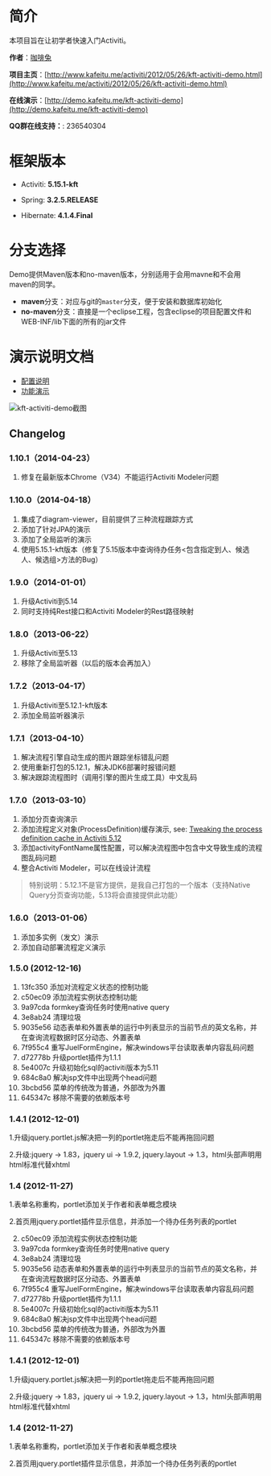 # 简介

本项目旨在让初学者快速入门Activiti。

**作者**：[咖啡兔](http://www.kafeitu.me)

**项目主页**：[http://www.kafeitu.me/activiti/2012/05/26/kft-activiti-demo.html](http://www.kafeitu.me/activiti/2012/05/26/kft-activiti-demo.html)

**在线演示**：[http://demo.kafeitu.me/kft-activiti-demo](http://demo.kafeitu.me/kft-activiti-demo)

**QQ群在线支持：**: 236540304

# 框架版本

* Activiti: **5.15.1-kft**

* Spring: **3.2.5.RELEASE**

* Hibernate: **4.1.4.Final**

# 分支选择

Demo提供Maven版本和no-maven版本，分别适用于会用mavne和不会用maven的同学。

* **maven**分支：对应与git的`master`分支，便于安装和数据库初始化
* **no-maven**分支：直接是一个eclipse工程，包含eclipse的项目配置文件和WEB-INF/lib下面的所有的jar文件

# 演示说明文档

* [配置说明](https://github.com/henryyan/kft-activiti-demo/wiki/%E9%85%8D%E7%BD%AE%E8%AF%B4%E6%98%8E)
* [功能演示](https://github.com/henryyan/kft-activiti-demo/wiki/%E5%8A%9F%E8%83%BD%E6%BC%94%E7%A4%BA)
 
![kft-activiti-demo截图](http://www.kafeitu.me/files/2012/05/kft-activiti-demo.png)

## Changelog

### 1.10.1（2014-04-23）
1. 修复在最新版本Chrome（V34）不能运行Activiti Modeler问题

### 1.10.0（2014-04-18）
1. 集成了diagram-viewer，目前提供了三种流程跟踪方式
2. 添加了针对JPA的演示
3. 添加了全局监听的演示
4. 使用5.15.1-kft版本（修复了5.15版本中查询待办任务<包含指定到人、候选人、候选组>方法的Bug）

### 1.9.0（2014-01-01）
1. 升级Activiti到5.14
2. 同时支持纯Rest接口和Activiti Modeler的Rest路径映射

### 1.8.0（2013-06-22）
1. 升级Activiti至5.13
2. 移除了全局监听器（以后的版本会再加入）

### 1.7.2（2013-04-17）
1. 升级Activiti至5.12.1-kft版本
2. 添加全局监听器演示

### 1.7.1（2013-04-10）
1. 解决流程引擎自动生成的图片跟踪坐标错乱问题
2. 使用重新打包的5.12.1，解决JDK6部署时报错问题
3. 解决跟踪流程图时（调用引擎的图片生成工具）中文乱码

### 1.7.0（2013-03-10）
1. 添加分页查询演示
2. 添加流程定义对象(ProcessDefinition)缓存演示, see: [Tweaking the process definition cache in Activiti 5.12](http://www.jorambarrez.be/blog/2012/12/20/tweaking-process-definition-cache/)
3. 添加activityFontName属性配置，可以解决流程图中包含中文导致生成的流程图乱码问题
4. 整合Activiti Modeler，可以在线设计流程

> 特别说明：5.12.1不是官方提供，是我自己打包的一个版本（支持Native Query分页查询功能，5.13将会直接提供此功能）

### 1.6.0（2013-01-06）
1. 添加多实例（发文）演示
2. 添加自动部署流程定义演示

### 1.5.0 (2012-12-16)
1. 13fc350 添加对流程定义状态的控制功能
2. c50ec09 添加流程实例状态控制功能
3. 9a97cda formkey查询任务时使用native query
4. 3e8ab24 清理垃圾
5. 9035e56 动态表单和外置表单的运行中列表显示的当前节点的英文名称，并在查询流程数据时区分动态、外置表单
6. 7f955c4 重写JuelFormEngine，解决windows平台读取表单内容乱码问题
7. d72778b 升级portlet插件为1.1.1
8. 5e4007c 升级初始化sql的activiti版本为5.11
9. 684c8a0 解决jsp文件中出现两个head问题
10. 3bcbd56 菜单的传统改为普通，外部改为外置
11. 645347c 移除不需要的依赖版本号

### 1.4.1 (2012-12-01)

1.升级jquery.portlet.js解决把一列的portlet拖走后不能再拖回问题

2.升级:jquery -> 1.83，jquery ui -> 1.9.2, jquery.layout -> 1.3，html头部声明用html标准代替xhtml

### 1.4 (2012-11-27)

1.表单名称重构，portlet添加关于作者和表单概念模块

2.首页用jquery.portlet插件显示信息，并添加一个待办任务列表的portlet

2. c50ec09 添加流程实例状态控制功能
3. 9a97cda formkey查询任务时使用native query
4. 3e8ab24 清理垃圾
5. 9035e56 动态表单和外置表单的运行中列表显示的当前节点的英文名称，并在查询流程数据时区分动态、外置表单
6. 7f955c4 重写JuelFormEngine，解决windows平台读取表单内容乱码问题
7. d72778b 升级portlet插件为1.1.1
8. 5e4007c 升级初始化sql的activiti版本为5.11
9. 684c8a0 解决jsp文件中出现两个head问题
10. 3bcbd56 菜单的传统改为普通，外部改为外置
11. 645347c 移除不需要的依赖版本号

### 1.4.1 (2012-12-01)

1.升级jquery.portlet.js解决把一列的portlet拖走后不能再拖回问题

2.升级:jquery -> 1.83，jquery ui -> 1.9.2, jquery.layout -> 1.3，html头部声明用html标准代替xhtml

### 1.4 (2012-11-27)

1.表单名称重构，portlet添加关于作者和表单概念模块

2.首页用jquery.portlet插件显示信息，并添加一个待办任务列表的portlet
